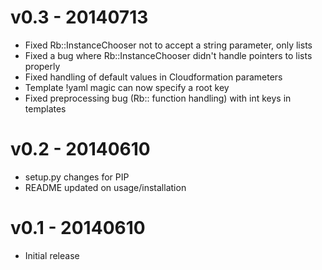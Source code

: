 v0.3 - 20140713
===============
* Fixed Rb::InstanceChooser not to accept a string parameter, only lists
* Fixed a bug where Rb::InstanceChooser didn't handle pointers to lists properly
* Fixed handling of default values in Cloudformation parameters
* Template !yaml magic can now specify a root key
* Fixed preprocessing bug (Rb:: function handling) with int keys in templates

v0.2 - 20140610
===============
* setup.py changes for PIP
* README updated on usage/installation

v0.1 - 20140610
===============
* Initial release

